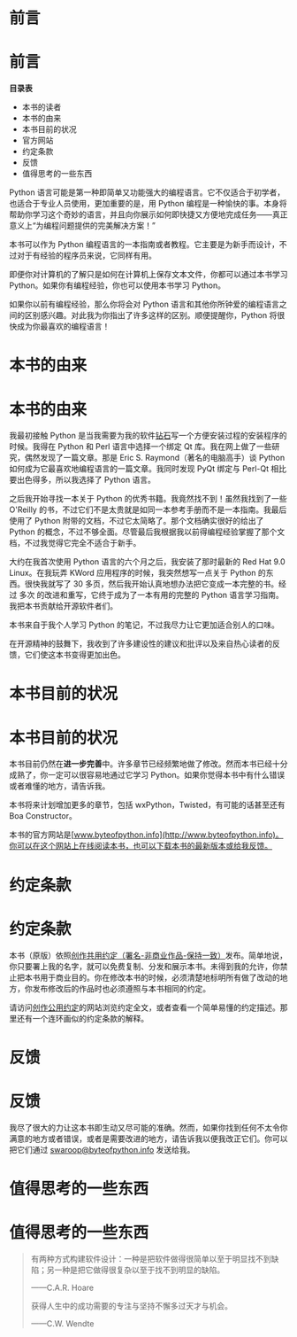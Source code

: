 # 前言

# 前言

**目录表**

*   本书的读者
*   本书的由来
*   本书目前的状况
*   官方网站
*   约定条款
*   反馈
*   值得思考的一些东西

Python 语言可能是第一种即简单又功能强大的编程语言。它不仅适合于初学者，也适合于专业人员使用，更加重要的是，用 Python 编程是一种愉快的事。本身将帮助你学习这个奇妙的语言，并且向你展示如何即快捷又方便地完成任务——真正意义上“为编程问题提供的完美解决方案！”

本书可以作为 Python 编程语言的一本指南或者教程。它主要是为新手而设计，不过对于有经验的程序员来说，它同样有用。

即便你对计算机的了解只是如何在计算机上保存文本文件，你都可以通过本书学习 Python。如果你有编程经验，你也可以使用本书学习 Python。

如果你以前有编程经验，那么你将会对 Python 语言和其他你所钟爱的编程语言之间的区别感兴趣。对此我为你指出了许多这样的区别。顺便提醒你，Python 将很快成为你最喜欢的编程语言！

# 本书的由来

# 本书的由来

我最初接触 Python 是当我需要为我的软件[钻石](http://www.g2swaroop.net/software/)写一个方便安装过程的安装程序的时候。我得在 Python 和 Perl 语言中选择一个绑定 Qt 库。我在网上做了一些研究，偶然发现了一篇文章。那是 Eric S. Raymond（著名的电脑高手）谈 Python 如何成为它最喜欢地编程语言的一篇文章。我同时发现 PyQt 绑定与 Perl-Qt 相比要出色得多，所以我选择了 Python 语言。

之后我开始寻找一本关于 Python 的优秀书籍。我竟然找不到！虽然我找到了一些 O'Reilly 的书，不过它们不是太贵就是如同一本参考手册而不是一本指南。我最后使用了 Python 附带的文档，不过它太简略了。那个文档确实很好的给出了 Python 的概念，不过不够全面。尽管最后我根据我以前得编程经验掌握了那个文档，不过我觉得它完全不适合于新手。

大约在我首次使用 Python 语言的六个月之后，我安装了那时最新的 Red Hat 9.0 Linux。在我玩弄 KWord 应用程序的时候，我突然想写一点关于 Python 的东西。很快我就写了 30 多页，然后我开始认真地想办法把它变成一本完整的书。经过 多次 的改进和重写，它终于成为了一本有用的完整的 Python 语言学习指南。我把本书贡献给开源软件者们。

本书来自于我个人学习 Python 的笔记，不过我尽力让它更加适合别人的口味。

在开源精神的鼓舞下，我收到了许多建设性的建议和批评以及来自热心读者的反馈，它们使这本书变得更加出色。

# 本书目前的状况

# 本书目前的状况

本书目前仍然在**进一步完善**中。许多章节已经频繁地做了修改。然而本书已经十分成熟了，你一定可以很容易地通过它学习 Python。如果你觉得本书中有什么错误或者难懂的地方，请告诉我。

本书将来计划增加更多的章节，包括 wxPython，Twisted，有可能的话甚至还有 Boa Constructor。

本书的官方网站是[www.byteofpython.info](http://www.byteofpython.info)。你可以在这个网站上在线阅读本书，也可以下载本书的最新版本或给我反馈。

# 约定条款

# 约定条款

本书（原版）依照[创作共用约定（署名-非商业作品-保持一致）](http://creativecommons.org/licenses/by-nc-sa/2.0/)发布。简单地说，你只要署上我的名字，就可以免费复制、分发和展示本书。未得到我的允许，你禁止把本书用于商业目的。你在修改本书的时候，必须清楚地标明所有做了改动的地方，你发布修改后的作品时也必须遵照与本书相同的约定。

请访问[创作公用约定](http://creativecommons.org/licenses/by-nc-sa/2.0/)的网站浏览约定全文，或者查看一个简单易懂的约定描述。那里还有一个连环画似的约定条款的解释。

# 反馈

# 反馈

我尽了很大的力让这本书即生动又尽可能的准确。然而，如果你找到任何不太令你满意的地方或者错误，或者是需要改进的地方，请告诉我以便我改正它们。你可以把它们通过 swaroop@byteofpython.info 发送给我。

# 值得思考的一些东西

# 值得思考的一些东西

> 有两种方式构建软件设计：一种是把软件做得很简单以至于明显找不到缺陷；另一种是把它做得很复杂以至于找不到明显的缺陷。
> 
> ——C.A.R. Hoare
> 
> 获得人生中的成功需要的专注与坚持不懈多过天才与机会。
> 
> ——C.W. Wendte